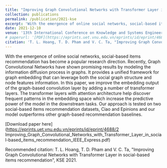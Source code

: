 ```yaml
---
title: "Improving Graph Convolutional Networks with Transformer Layer in social-based items recommendation"
collection: publications
permalink: /publication/2021-kse
excerpt: 'With the emergence of online social networks, social-based items recommendation has become a popular research direction. Recently, Graph Convolutional Networks have shown promising results by modeling the information diffusion process in graphs. It provides a unified framework for graph embedding that can leverage both the social graph structure and node features information. In this paper, we improve the embedding output of the graph-based convolution layer by adding a number of transformer layers. The transformer layers with attention architecture help discover frequent patterns in the embedding space which increase the predictive power of the model in the downstream tasks. Our approach is tested on two social-based items recommendation datasets, Ciao and Epinions and our model outperforms other graph-based recommendation baselines.'
date: 2021-12-10
venue: '13th International Conference on Knowledge and Systems Engineering (KSE)'
# paperurl: '[PDF](https://eprints.uet.vnu.edu.vn/eprints/id/eprint/4688/2/Improving_Graph_Convolutional_Networks_with_Transformer_Layer_in_social-based_items_recommendation_IEEE_Express.pdf)'
citation: 'T. L. Hoang, T. D. Pham and V. C. Ta, "Improving Graph Convolutional Networks with Transformer Layer in social-based items recommendation", KSE 2021.'
---
```

With the emergence of online social networks, social-based items recommendation has become a popular research direction. Recently, Graph Convolutional Networks have shown promising results by modeling the information diffusion process in graphs. It provides a unified framework for graph embedding that can leverage both the social graph structure and node features information. In this paper, we improve the embedding output of the graph-based convolution layer by adding a number of transformer layers. The transformer layers with attention architecture help discover frequent patterns in the embedding space which increase the predictive power of the model in the downstream tasks. Our approach is tested on two social-based items recommendation datasets, Ciao and Epinions and our model outperforms other graph-based recommendation baselines.

[Download paper here](https://eprints.uet.vnu.edu.vn/eprints/id/eprint/4688/2 Improving_Graph_Convolutional_Networks_with_Transformer_Layer_in_social-based_items_recommendation_IEEE_Express.pdf)

Recommended citation: T. L. Hoang, T. D. Pham and V. C. Ta, "Improving Graph Convolutional Networks with Transformer Layer in social-based items recommendation", KSE 2021.